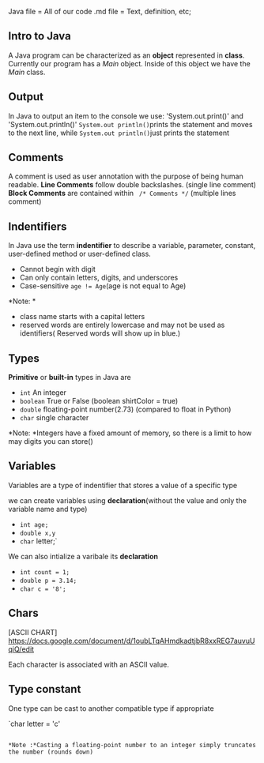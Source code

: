 Java file = All of our code
.md file = Text, definition, etc;
## Intro to Java
A Java program can be characterized as an **object** represented in **class**.
Currently our program has a *Main* object. Inside of this object we have the *Main* class.

## Output
In Java to output an item to the console we use: 'System.out.print()' and 'System.out.println()'
`System.out println()`prints the statement and moves to the next line, while
`System.out println()`just prints the statement
## Comments 
A comment is used as user annotation with the purpose of being human readable. **Line Comments** follow double backslashes. (single line comment)
**Block Comments** are contained within ` /* Comments */` 
(multiple lines comment)

## Indentifiers

In Java use the term **indentifier** to describe a variable, parameter, constant, user-defined method or user-defined class.

- Cannot begin with digit
- Can only contain letters, digits, and underscores
- Case-sensitive `age != Age`(age is not equal to Age)

*Note: *
- class name starts with a capital letters
- reserved words are entirely lowercase and may not be used as identifiers( Reserved words will show up in blue.)

## Types
**Primitive** or **built-in** types in Java are 
- `int` An integer
- `boolean` True or False (boolean shirtColor = true)
- `double` floating-point number(2.73) (compared to float in Python)
- `char` single character

*Note: *Integers have a fixed amount of memory, so there is a limit to how may digits you can store()

## Variables
Variables are a type of indentifier that stores a value of a specific type

we can create variables using **declaration**(without the value and only the variable name and type)
- `int age;`
- `double x,y`
- `char` letter;`

We can also intialize a varibale its **declaration**
- `int count = 1;`
- `double p = 3.14;`
- `char c = '8';`

## Chars
[ASCII CHART]
https://docs.google.com/document/d/1oubLTqAHmdkadtjbR8xxREG7auvuUqiQ/edit

Each character is associated with an ASCII value.

## Type constant

One type can be cast to another compatible type if appropriate 

`char letter = 'c'
```

*Note :*Casting a floating-point number to an integer simply truncates the number (rounds down)